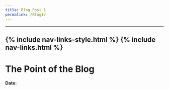 ```yaml
---
title: Blog Post 1
permalink: /Blog1/
---
```

---
{% include nav-links-style.html %}
{% include nav-links.html %}
---

# The Point of the Blog
**Date:**
